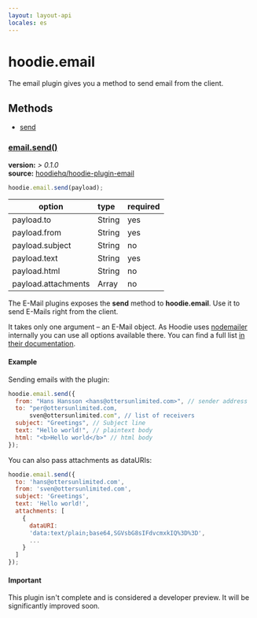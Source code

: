```yaml
---
layout: layout-api
locales: es
---
```

# hoodie.email

The email plugin gives you a method to send email from the client.

## Methods
- [send](#emailsend)

<a id="emailsend"></a>
### [email.send()](#emailsend)
**version:**    *> 0.1.0*<br>
**source:**     <a href="https://github.com/hoodiehq/hoodie-plugin-email" target="_blank">hoodiehq/hoodie-plugin-email</a>


```javascript
hoodie.email.send(payload);
```


| option              | type   | required |
| ------------------- |:------ |:-------- |
| payload.to          | String | yes      |
| payload.from        | String | yes      |
| payload.subject     | String | no       |
| payload.text        | String | yes      |
| payload.html        | String | no       |
| payload.attachments | Array  | no       |

The E-Mail plugins exposes the **send** method to **hoodie.email**. Use it to send E-Mails right from the client.

It takes only one argument – an E-Mail object. As Hoodie uses <a href="http://www.nodemailer.com/" target="_blank">nodemailer</a> internally you can use all options available there. You can find a full list <a href="http://www.nodemailer.com/#e-mail-message-fields" target="_blank">in their documentation</a>.

#### Example

Sending emails with the plugin:

```javascript
hoodie.email.send({
  from: "Hans Hansson <hans@ottersunlimited.com>", // sender address
  to: "per@ottersunlimited.com,
      sven@ottersunlimited.com", // list of receivers
  subject: "Greetings", // Subject line
  text: "Hello world!", // plaintext body
  html: "<b>Hello world</b>" // html body
});
```

You can also pass attachments as dataURIs:

```javascript
hoodie.email.send({
  to: 'hans@ottersunlimited.com',
  from: 'sven@ottersunlimited.com',
  subject: 'Greetings',
  text: 'Hello world!',
  attachments: [
    {
      dataURI:
      'data:text/plain;base64,SGVsbG8sIFdvcmxkIQ%3D%3D',
      ...
    }
  ]
});
```

#### Important

This plugin isn't complete and is considered a developer preview. It will be significantly improved soon.
